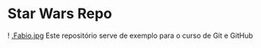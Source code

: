 # Star Wars Repo

! [.Fabio.jpg](fabio)
Este repositório serve de exemplo para o curso de Git e GitHub


